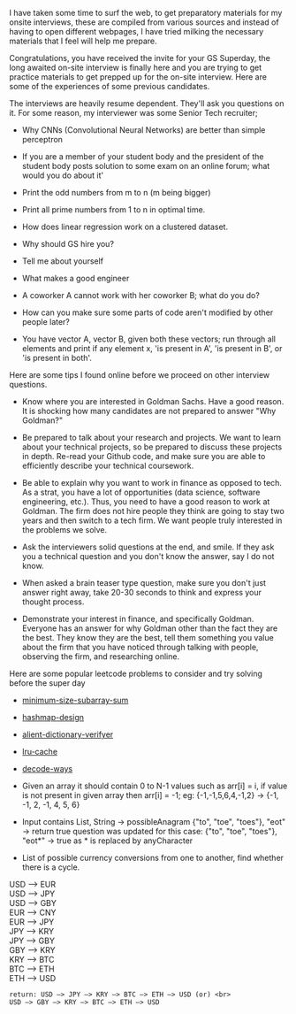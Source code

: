 I have taken some time to surf the web, to get preparatory materials for my onsite interviews, these are compiled from various sources and instead of having to open different webpages, I have tried milking the necessary materials that I feel will help me prepare.

Congratulations, you have received the invite for your GS Superday, the long awaited on-site interview is finally here and you are trying to get practice materials to get prepped up for the on-site interview. Here are some of the experiences of some previous candidates.

The interviews are heavily resume dependent. They'll ask you questions on it. For some reason, my interviewer was some Senior Tech recruiter;
 * Why CNNs (Convolutional Neural Networks) are better than simple perceptron 

* If you are a member of your student body and the president of the student body posts solution to some exam on an online forum; what would you do about it'

* Print the odd numbers from m to n (m being bigger)

* Print all prime numbers from 1 to n in optimal time. 

* How does linear regression work on a clustered dataset. 

* Why should GS hire you?

* Tell me about yourself

* What makes a good engineer

* A coworker A cannot work with her coworker B; what do you do?

* How can you make sure some parts of code aren't modified by other people later?

* You have vector A, vector B, given both these vectors; run through all elements and print if any element x, 'is present in A', 'is present in B', or 'is present in both'.

Here are some tips I found online before we proceed on other interview questions.

* Know where you are interested in Goldman Sachs. Have a good reason. It is shocking how many candidates are not prepared to answer "Why Goldman?"

* Be prepared to talk about your research and projects. We want to learn about your technical projects, so be prepared to discuss these projects in depth. Re-read your Github code, and make sure you are able to efficiently describe your technical coursework.

* Be able to explain why you want to work in finance as opposed to tech. As a strat, you have a lot of opportunities (data science, software engineering, etc.). Thus, you need to have a good reason to work at Goldman. The firm does not hire people they think are going to stay two years and then switch to a tech firm. We want people truly interested in the problems we solve.

* Ask the interviewers solid questions at the end, and smile. If they ask you a technical question and you don't know the answer, say I do not know. 

* When asked a brain teaser type question, make sure you don't just answer right away, take 20-30 seconds to think and express your thought process. 

* Demonstrate your interest in finance, and specifically Goldman. Everyone has an answer for why Goldman other than the fact they are the best. They know they are the best, tell them something you value about the firm that you have noticed through talking with people, observing the firm, and researching online.

Here are some popular leetcode problems to consider and try solving before the super day

* [minimum-size-subarray-sum](https://leetcode.com/problems/minimum-size-subarray-sum/)

* [hashmap-design](https://leetcode.com/problems/design-hashmap/)

* [alient-dictionary-verifyer](https://leetcode.com/problems/verifying-an-alien-dictionary/)

* [lru-cache](https://leetcode.com/problems/lru-cache/)

* [decode-ways](https://leetcode.com/problems/decode-ways/)

* Given an array it should contain 0 to N-1 values such as arr[i] = i, if value is not present in given array then arr[i] = -1;
eg: {-1,-1,5,6,4,-1,2} -> {-1, -1, 2, -1, 4, 5, 6}

* Input contains List, String -> possibleAnagram {"to", "toe", "toes"}, "eot" -> return true question was updated for this case: {"to", "toe", "toes"}, "eot*" -> true as * is replaced by anyCharacter

* List of possible currency conversions from one to another, find whether there is a cycle.

USD —> EUR <br>
USD —> JPY <br>
USD —> GBY <br>
EUR —> CNY <br>
EUR —> JPY <br>
JPY —> KRY <br>
JPY —> GBY <br>
GBY —> KRY <br>
KRY —> BTC <br>
BTC —> ETH <br>
ETH —> USD <br>

	return: USD —> JPY —> KRY —> BTC —> ETH —> USD (or) <br>
	USD —> GBY —> KRY —> BTC —> ETH —> USD


